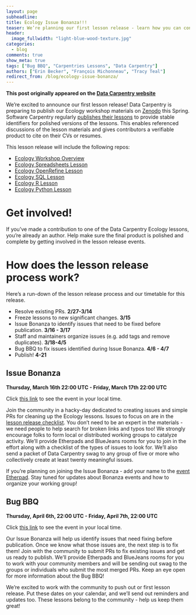 ```yaml
---
layout: page
subheadline:
title: Ecology Issue Bonanza!!!
teaser: We’re planning our first lesson release - learn how you can contribute!
header:
  image_fullwidth: "light-blue-wood-texture.jpg"
categories:
  - blog
comments: true
show_meta: true
tags: ["Bug BBQ", "Carpentries Lessons", "Data Carpentry"]
authors: ["Erin Becker", "François Michonneau", "Tracy Teal"]
redirect_from: /blog/ecology-issue-bonanza/
--- 
```


**This post originally appeared on the [Data Carpentry website](https://datacarpentry.org)**

We’re excited to announce our first lesson release! Data Carpentry is preparing to publish our Ecology workshop materials on
[Zenodo](https://zenodo.org/) this Spring. Software Carpentry regularly
[publishes their lessons](https://zenodo.org/communities/swcarpentry/) to provide stable identifiers for polished versions of the
lessons. This enables referenced discussions of the lesson materials and gives contributors a verifiable product to cite on their CVs
or resumes.  

This lesson release will include the following repos:  
- [Ecology Workshop Overview](https://github.com/datacarpentry/ecology-workshop)  
- [Ecology Spreadsheets Lesson](https://github.com/datacarpentry/spreadsheet-ecology-lesson/)  
- [Ecology OpenRefine Lesson](https://github.com/datacarpentry/OpenRefine-ecology-lesson/)  
- [Ecology SQL Lesson](https://github.com/datacarpentry/sql-ecology-lesson)  
- [Ecology R Lesson](https://github.com/datacarpentry/R-ecology-lesson)  
- [Ecology Python Lesson](https://github.com/datacarpentry/python-ecology-lesson/)  

# Get involved!  
If you’ve made a contribution to one of the Data Carpentry Ecology lessons, you’re already an author. Help make sure the final product
is polished and complete by getting involved in the lesson release events.  

# How does the lesson release process work?   
Here’s a run-down of the lesson release process and our timetable for this release.  
- Resolve existing PRs. **2/27-3/14**  
- Freeze lessons to new significant changes. **3/15**  
- Issue Bonanza to identify issues that need to be fixed before publication. **3/16 - 3/17**  
- Staff and maintainers organize issues (e.g. add tags and remove duplicates). **3/18-4/5**  
- Bug BBQ to fix issues identified during Issue Bonanza. **4/6 - 4/7**  
- Publish! **4-21**  

## Issue Bonanza  
**Thursday, March 16th 22:00 UTC - Friday, March 17th 22:00 UTC**   

Click [this link](https://www.timeanddate.com/worldclock/fixedtime.html?msg=Data+Carpentry+Ecology+Issue+Bonanza&iso=20170317T08&p1=47&ah=23&am=55)
to see the event in your local time.  

Join the community in a hacky-day dedicated to creating issues and simple PRs for cleaning up the Ecology lessons. Issues to focus on
are in the [lesson release checklist](https://github.com/datacarpentry/lesson-release/blob/master/release-checklist.md). You don’t need to be an expert in the materials - we need people to help search for broken links
and typos too! We strongly encourage folks to form local or distributed working groups to catalyze activity. We’ll provide Etherpads and
BlueJeans rooms for you to join in the effort along with a checklist of the types of issues to look for. We’ll also send a packet of
Data Carpentry swag to any group of five or more who collectively create at least twenty meaningful issues.

If you’re planning on joining the Issue Bonanza - add your name to the [event Etherpad](http://pad.software-carpentry.org/ecology-issue-bonanza). Stay tuned for updates about Bonanza events and
how to organize your working group!  

## Bug BBQ  
**Thursday, April 6th, 22:00 UTC - Friday, April 7th, 22:00 UTC**  

Click [this link](https://www.timeanddate.com/worldclock/fixedtime.html?msg=Data+Carpentry+Ecology+Bug+BBQ&iso=20170407T08&p1=47&ah=23&am=55)
to see the event in your local time.  

Our Issue Bonanza will help us identify issues that need fixing before publication. Once we know what those issues are, the next step is
to fix them! Join with the community to submit PRs to fix existing issues and get us ready to publish. We’ll provide Etherpads and
BlueJeans rooms for you to work with your community members and will be sending out swag to the groups or individuals who submit the
most merged PRs. Keep an eye open for more information about the Bug BBQ!  

We’re excited to work with the community to push out or first lesson release. Put these dates on your calendar, and we’ll send out
reminders and updates too. These lessons belong to the community - help us keep them great!
